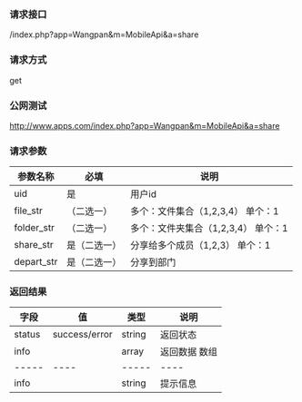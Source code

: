 ### **请求接口**
/index.php?app=Wangpan&m=MobileApi&a=share

### **请求方式**
get

### **公网测试**
http://www.apps.com/index.php?app=Wangpan&m=MobileApi&a=share

### **请求参数**

| 参数名称   |必填 |     说明   |
|----------- |-----|------------|
| uid        | 是  |   用户id   |
| file_str   | （二选一）  |   多个：文件集合（1,2,3,4） 单个：1   |
| folder_str | （二选一）  |   多个：文件夹集合（1,2,3,4） 单个：1  |
| share_str  | 是（二选一）   | 分享给多个成员（1,2,3） 单个：1|
| depart_str | 是（二选一）| 分享到部门|


### **返回结果**
|字段       |值             |类型    |说明        |
| --------- |--------       |--------|--------    |
|status     |success/error  |string  |返回状态    |
|info       |               |array   |返回数据 数组    |
|-----|----|-----|----|
|info|   |string|提示信息|
